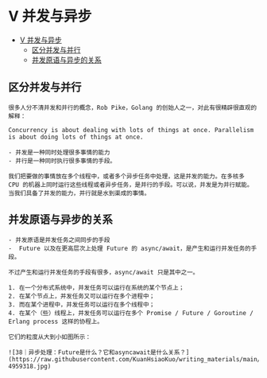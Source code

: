 # V 并发与异步

<!--ts-->
* [V 并发与异步](#v-并发与异步)
   * [区分并发与并行](#区分并发与并行)
   * [并发原语与异步的关系](#并发原语与异步的关系)

<!-- Created by https://github.com/ekalinin/github-markdown-toc -->
<!-- Added by: runner, at: Tue Oct 18 06:45:26 UTC 2022 -->

<!--te-->

## 区分并发与并行

~~~admonish info title="再次区分并发与并行" collapsible=true
很多人分不清并发和并行的概念，Rob Pike，Golang 的创始人之一，对此有很精辟很直观的解释：

Concurrency is about dealing with lots of things at once. Parallelism is about doing lots of things at once.

- 并发是一种同时处理很多事情的能力
- 并行是一种同时执行很多事情的手段。

我们把要做的事情放在多个线程中，或者多个异步任务中处理，这是并发的能力。在多核多 CPU 的机器上同时运行这些线程或者异步任务，是并行的手段。可以说，并发是为并行赋能。当我们具备了并发的能力，并行就是水到渠成的事情。
~~~

## 并发原语与异步的关系

~~~admonish info title="区别并发原语与Future" collapsible=true
- 并发原语是并发任务之间同步的手段
-  Future 以及在更高层次上处理 Future 的 async/await，是产生和运行并发任务的手段。

不过产生和运行并发任务的手段有很多，async/await 只是其中之一。

1. 在一个分布式系统中，并发任务可以运行在系统的某个节点上；
2. 在某个节点上，并发任务又可以运行在多个进程中；
3. 而在某个进程中，并发任务可以运行在多个线程中；
4. 在某个（些）线程上，并发任务可以运行在多个 Promise / Future / Goroutine / Erlang process 这样的协程上。

它们的粒度从大到小如图所示：

![38｜异步处理：Future是什么？它和asyncawait是什么关系？](https://raw.githubusercontent.com/KuanHsiaoKuo/writing_materials/main/imgs/38%EF%BD%9C%E5%BC%82%E6%AD%A5%E5%A4%84%E7%90%86%EF%BC%9AFuture%E6%98%AF%E4%BB%80%E4%B9%88%EF%BC%9F%E5%AE%83%E5%92%8Casyncawait%E6%98%AF%E4%BB%80%E4%B9%88%E5%85%B3%E7%B3%BB%EF%BC%9F-4959318.jpg)

~~~


